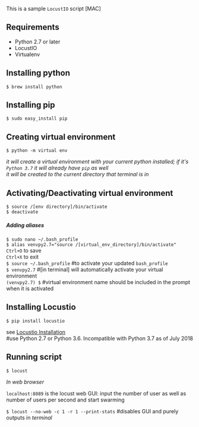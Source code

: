 This is a sample `LocustIO` script [MAC]

## Requirements
* Python 2.7 or later
* LocustIO
* Virtualenv

## Installing python
```
$ brew install python
```

## Installing pip
```
$ sudo easy_install pip
```

## Creating virtual environment
```
$ python -m virtual env
```  
_it will create a virtual environment with your current python installed; if it's `Python 3.7` it will already have `pip` as well_  
_it will be created to the current directory that terminal is in_  

## Activating/Deactivating virtual environment
```
$ source /[env directory]/bin/activate
$ deactivate
```

##### Adding aliases
`$ sudo nano ~/.bash_profile`  
`$ alias venvpy2.7="source /[virtual_env_directory]/bin/activate"`  
`Ctrl+O` to save  
`Ctrl+X` to exit  
`$ source ~/.bash_profile` #to activate your updated `bash_profile`  
`$ venvpy2.7` #[in terminal] will automatically activate your virtual environment  
`(venvpy2.7) $` #virtual environment name should be included in the prompt when it is activated

## Installing Locustio
```
$ pip install locustio
``` 
see [Locustio Installation](https://docs.locust.io/en/stable/installation.html)  
#use Python 2.7 or Python 3.6. Incompatible with Python 3.7 as of July 2018

## Running script
`$ locust` 

_In web browser_

`localhost:8089` is the locust web GUI: input the number of user as well as number of users per second and start swarming  

`$ locust --no-web -c 1 -r 1 --print-stats` #disables GUI and purely outputs in _terminal_  
